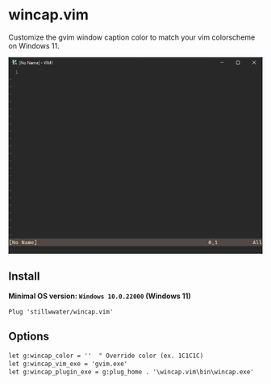 # wincap.vim

Customize the gvim window caption color to match your vim colorscheme on Windows 11.

![screen](./screen.png)

## Install

**Minimal OS version: `Windows 10.0.22000` (Windows 11)**

```
Plug 'stillwwater/wincap.vim'
```

## Options

```vim
let g:wincap_color = ''  " Override color (ex. 1C1C1C)
let g:wincap_vim_exe = 'gvim.exe'
let g:wincap_plugin_exe = g:plug_home . '\wincap.vim\bin\wincap.exe'
```

